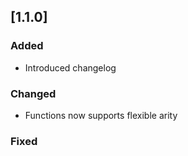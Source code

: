 ## [1.1.0]

### Added

- Introduced changelog

### Changed

- Functions now supports flexible arity

### Fixed
